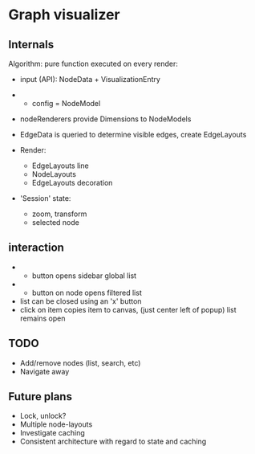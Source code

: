# Graph visualizer

## Internals

Algorithm: pure function executed on every render:
- input (API): NodeData + VisualizationEntry
- + config = NodeModel
- nodeRenderers provide Dimensions to NodeModels
- EdgeData is queried to determine visible edges, create EdgeLayouts
- Render:
  - EdgeLayouts line
  - NodeLayouts
  - EdgeLayouts decoration

- 'Session' state:
  - zoom, transform
  - selected node

## interaction

- + button opens sidebar global list
- + button on node opens filtered list
- list can be closed using an 'x' button
- click on item copies item to canvas, (just center left of popup) list remains open

## TODO

- Add/remove nodes (list, search, etc)
- Navigate away

## Future plans
- Lock, unlock?
- Multiple node-layouts
- Investigate caching
- Consistent architecture with regard to state and caching
